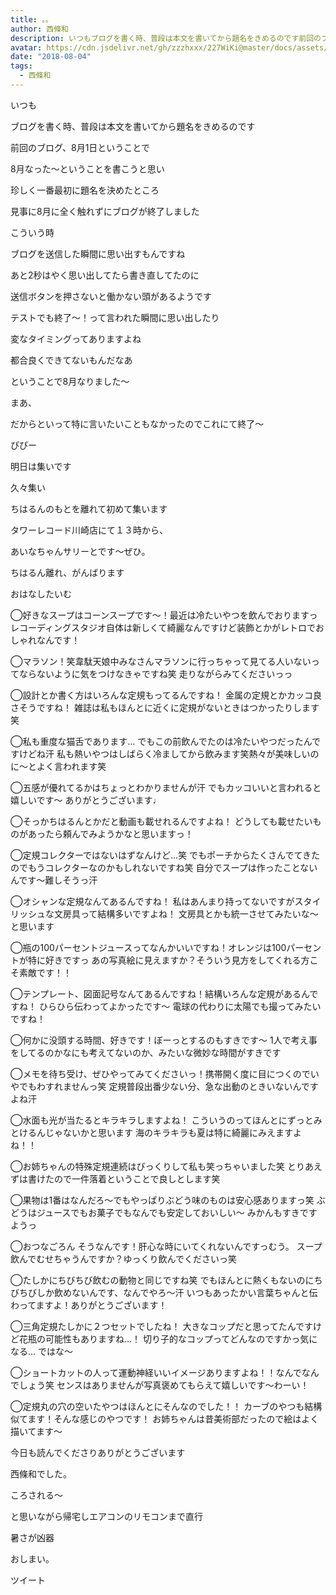```yaml
---
title: 。。
author: 西條和
description: いつもブログを書く時、普段は本文を書いてから題名をきめるのです前回のブログ、8月1日ということで8月なった〜ということを書こうと思い珍しく一...
avatar: https://cdn.jsdelivr.net/gh/zzzhxxx/227WiKi@master/docs/assets/photo/avatar/nagomi.jpg
date: "2018-08-04"
tags:
  - 西條和
---
```















いつも















ブログを書く時、普段は本文を書いてから題名をきめるのです












前回のブログ、8月1日ということで




8月なった〜ということを書こうと思い












珍しく一番最初に題名を決めたところ













見事に8月に全く触れずにブログが終了しました












こういう時












ブログを送信した瞬間に思い出すもんですね












あと2秒はやく思い出してたら書き直してたのに











送信ボタンを押さないと働かない頭があるようです












テストでも終了〜！って言われた瞬間に思い出したり











変なタイミングってありますよね













都合良くできてないもんだなあ


















ということで8月なりました〜











まあ、





だからといって特に言いたいこともなかったのでこれにて終了〜








ぴぴー















明日は集いです











久々集い








ちはるんのもとを離れて初めて集います











タワーレコード川崎店にて１３時から、










あいなちゃんサリーとです〜ぜひ。



















ちはるん離れ、がんばります





















おはなしたいむ




◯好きなスープはコーンスープです〜！最近は冷たいやつを飲んでおりますっ
レコーディングスタジオ自体は新しくて綺麗なんですけど装飾とかがレトロでおしゃれなんです！






◯マラソン！笑韋駄天娘中みなさんマラソンに行っちゃって見てる人いないってならないように気をつけなきゃですね笑
走りながらみてくださいっっ






◯設計とか書く方はいろんな定規もってるんですね！
金属の定規とかカッコ良さそうですね！
雑誌は私もほんとに近くに定規がないときはつかったりします笑






◯私も重度な猫舌であります…
でもこの前飲んでたのは冷たいやつだったんですけどね汗
私も熱いやつはしばらく冷ましてから飲みます笑熱々が美味しいのに〜とよく言われます笑





◯五感が優れてるかはちょっとわかりませんが汗
でもカッコいいと言われると嬉しいです〜
ありがとうございます♩






◯そっかちはるんとかだと動画も載せれるんですよね！
どうしても載せたいものがあったら頼んでみようかなと思いますっ！





◯定規コレクターではないはずなんけど…笑
でもポーチからたくさんでてきたのでもうコレクターなのかもしれないですね笑
自分でスープは作ったことないんです〜難しそうっ汗







◯オシャンな定規なんてあるんですね！
私はあんまり持ってないですがスタイリッシュな文房具って結構多いですよね！
文房具とかも統一させてみたいな〜と思います






◯瓶の100パーセントジュースってなんかいいですね！オレンジは100パーセントが特に好きですっ
あの写真絵に見えますか？そういう見方をしてくれる方こそ素敵です！！






◯テンプレート、図面記号なんてあるんですね！結構いろんな定規があるんですね！
ひらひら伝わってよかったです〜
電球の代わりに太陽でも撮ってみたいですね！







◯何かに没頭する時間、好きです！ぼーっとするのもすきです〜
1人で考え事をしてるのかなにも考えてないのか、みたいな微妙な時間がすきです





◯メモを待ち受け、ぜひやってみてくださいっ！携帯開く度に目につくのでいやでもわすれませんっ笑
定規普段出番少ない分、急な出動のときいないんですよね汗






◯水面も光が当たるとキラキラしますよね！
こういうのってほんとにずっとみとけるんじゃないかと思います
海のキラキラも夏は特に綺麗にみえますよね！！






◯お姉ちゃんの特殊定規連続はびっくりして私も笑っちゃいました笑
とりあえずは書けたので一件落着ということで良しとします笑






◯果物は1番はなんだろ〜でもやっぱりぶどう味のものは安心感ありますっ笑
ぶどうはジュースでもお菓子でもなんでも安定しておいしい〜
みかんもすきですようっ





◯おつなごろん
そうなんです！肝心な時にいてくれないんですっむう。
スープ飲んでむせちゃうんですか？ゆっくり飲んでくださいっ笑







◯たしかにちびちび飲むの動物と同じですね笑
でもほんとに熱くもないのにちびちびしか飲めないんです、なんでやろ〜汗
いつもあったかい言葉ちゃんと伝わってますよ！ありがとうございます！







◯三角定規たしかに２つセットでしたね！
大きなコップだと思ってたんですけど花瓶の可能性もありますね…！
切り子的なコップってどんなのですかっ気になる…
ではな〜







◯ショートカットの人って運動神経いいイメージありますよね！！なんでなんでしょう笑
センスはありませんが写真褒めてもらえて嬉しいです〜わーい！




◯定規丸の穴の空いたやつはほんとにそんなのでした！！
カーブのやつも結構似てます！そんな感じのやつです！
お姉ちゃんは昔美術部だったので絵はよく描いてます〜















今日も読んでくださりありがとうございます













西條和でした。












ころされる〜












と思いながら帰宅しエアコンのリモコンまで直行












暑さが凶器












おしまい。


ツイート




